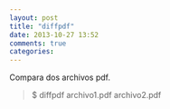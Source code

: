 ```yaml
---
layout: post
title: "diffpdf"
date: 2013-10-27 13:52
comments: true
categories: 
---
```

Compara dos archivos pdf.

>$ diffpdf archivo1.pdf archivo2.pdf

